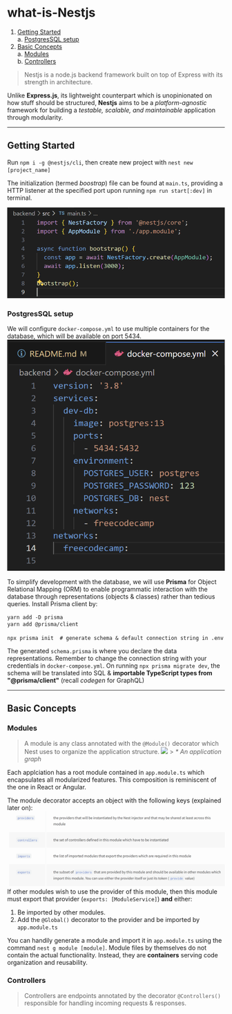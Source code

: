 # what-is-Nestjs

1. [Getting Started](#getting-started)
   <br/> a. [PostgresSQL setup](#postgressql-setup)
2. [Basic Concepts](#basic-concepts)
   <br/>a. [Modules](#modules)
   <br/>b. [Controllers](#controllers)

> Nestjs is a node.js backend framework built on top of Express with its strength in architecture.

Unlike **Express.js**, its lightweight counterpart which is unopinionated on how stuff should be structured, **Nestjs** aims to be a _platform-agnostic_ framework for building a _testable, scalable, and maintainable_ application through modularity.

---

## Getting Started

Run `npm i -g @nestjs/cli`, then create new project with `nest new [project_name]`

The initialization (termed _boostrap_) file can be found at `main.ts`, providing a HTTP listener at the specified port upon running `npm run start[:dev]` in terminal.

![alt text](README_pics/main.png)

### PostgresSQL setup

We will configure `docker-compose.yml` to use multiple containers for the database, which will be available on port 5434.
![alt text](README_pics/docker.png)

To simplify development with the database, we will use **Prisma** for Object Relational Mapping (ORM) to enable programmatic interaction with the database through representations (objects & classes) rather than tedious queries. Install Prisma client by:

```command
yarn add -D prisma
yarn add @prisma/client

npx prisma init  # generate schema & default connection string in .env
```

The generated `schema.prisma` is where you declare the data representations. Remember to change the connection string with your credentials in `docker-compose.yml`. On running `npx prisma migrate dev`, the schema will be translated into SQL & **importable TypeScript types from "@prisma/client"** (recall _codegen_ for GraphQL)

---

## Basic Concepts

### Modules

> A module is any class annotated with the `@Module()` decorator which Nest uses to organize the application structure.
> <img src="https://docs.nestjs.com/assets/Modules_1.png"> > _\* An application graph_

Each applciation has a root module contained in `app.module.ts` which encapsulates all modularized features. This composition is reminiscent of the one in React or Angular.

The module decorator accepts an object with the following keys (explained later on):
![alt text](README_pics/module.png)
If other modules wish to use the provider of this module, then this module must export that provider (`exports: [ModuleService]`) **and** either:

1. Be imported by other modules.
2. Add the `@Global()` decorator to the provider and be imported by `app.module.ts`

You can handily generate a module and import it in `app.module.ts` using the command `nest g module [module]`. Module files by themselves do not contain the actual functionality. Instead, they are **containers** serving code organization and reusability.

### Controllers

> Controllers are endpoints annotated by the decorator `@Controllers()` responsible for handling incoming requests & responses.
